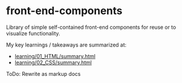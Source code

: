 # front-end-components
Library of simple self-contained front-end components for reuse or to visualize functionality. 


My key learnings / takeaways are summarized at:
- [learning/01_HTML/summary.html](learning/01_HTML/summary.html)
- [learning/02_CSS/summary.html](learning/02_CSS/summary.html)

ToDo: Rewrite as markup docs
